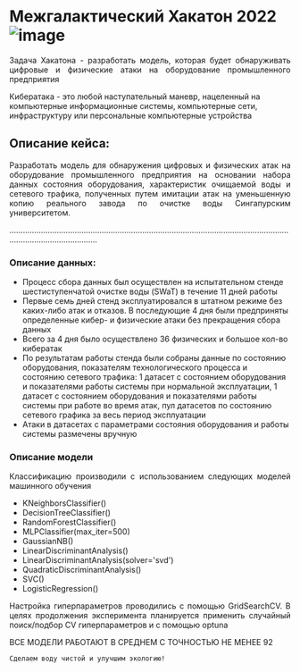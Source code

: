 
# Межгалактический Хакатон 2022![image](https://user-images.githubusercontent.com/80875367/168569072-74d07a10-269d-49cd-bc37-0f4dc7664176.png)

<p align="justify" >Задача Хакатона - разработать модель, которая будет обнаруживать цифровые и физические атаки на оборудование промышленного предприятия</p>
<p>Кибератака - это любой наступательный маневр, нацеленный на компьютерные информационные системы, компьютерные сети, инфраструктуру или персональные компьютерные устройства</p>

## Описание кейса:<br>
<p align="justify" >Разработать модель для обнаружения цифровых и физических атак на оборудование промышленного предприятия на основании набора данных состояния оборудования,  характеристик очищаемой воды и сетевого трафика, полученных путем имитации атак на уменьшенную копию реального завода по очистке воды Сингапурским университетом.</p>
...................................................................................................................................................................

### Описание данных:
  <p align="justify" >
  <ul>
<li>Процесс сбора данных был осуществлен на испытательном стенде шестиступенчатой очистке воды (SWaT) в течение 11 дней работы</li>
<li>Первые семь дней стенд эксплуатировался в штатном режиме без каких-либо атак и отказов. В последующие 4 дня  были предприняты определенные кибер- и физические атаки без прекращения сбора данных</li>
<li>Всего за 4 дня было осуществлено 36 физических и большое кол-во кибератак</li>
<li>По результатам работы стенда были собраны данные по состоянию оборудования, показателям технологического процесса и  состоянию сетевого трафика: 1 датасет с состоянием оборудования и показателями работы системы при нормальной эксплуатации, 1 датасет с состоянием оборудования и показателями работы системы при работе во время атак, пул датасетов по состоянию сетевого графика за весь период эксплуатации</li>
<li>Атаки в датасетах с параметрами состояния оборудования и работы системы размечены вручную</li>
    </ul>
</p>
  
  
 ### Описание модели
   <p align="justify" >Классификацию производили с использованием следующих моделей машинного обучения
   <ul>
    <li>KNeighborsClassifier()</li>
    <li>DecisionTreeClassifier()</li>       
    <li>RandomForestClassifier()</li>        
    <li>MLPClassifier(max_iter=500)</li>    
    <li>GaussianNB()</li>
    <li>LinearDiscriminantAnalysis()</li>
    <li>LinearDiscriminantAnalysis(solver='svd')</li> 
    <li>QuadraticDiscriminantAnalysis()</li>
    <li>SVC()</li>                               
    <li>LogisticRegression()</li>            
   </ul>
   <p align="justify" >Настройка гиперпараметров проводились с помощью GridSearchCV. В целях продолжения эксперимента планируется применить случайный поиск/подбор CV гиперпараметров и с помощью optuna </p> 
   ВСЕ МОДЕЛИ РАБОТАЮТ В СРЕДНЕМ С ТОЧНОСТЬЮ НЕ МЕНЕЕ 92</p>

```
Сделаем воду чистой и улучшим экологию!
```
